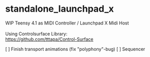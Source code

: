 # standalone_launchpad_x

WIP Teensy 4.1 as MIDI Controller / Launchpad X Midi Host<br />
<br />
Using Controlsurface Library: <br />
https://github.com/tttapa/Control-Surface<br />

[ ] Finish transport animations (fix "polyphony"-bug)
[ ] Sequencer